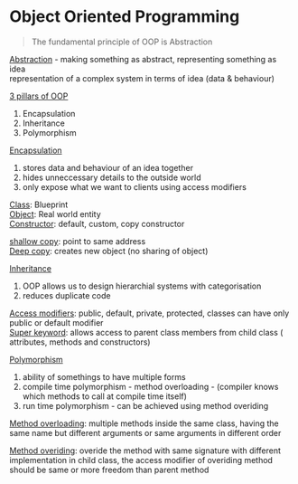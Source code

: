# Object Oriented Programming

> The fundamental principle of OOP is Abstraction   

<ins>Abstraction</ins> - making something as abstract, representing something as idea     
representation of a complex system in terms of idea (data & behaviour)   

<ins>3 pillars of OOP</ins>   
1. Encapsulation    
2. Inheritance      
3. Polymorphism   


<ins>Encapsulation</ins>  
1. stores data and behaviour of an idea together
2. hides unneccessary details to the outside world
3. only expose what we want to clients using access modifiers


<ins>Class</ins>: Blueprint    
<ins>Object</ins>: Real world entity        
<ins>Constructor</ins>: default, custom, copy constructor   

<ins>shallow copy</ins>:  point to same address   
<ins>Deep copy</ins>: creates new object (no sharing of object)   

<ins>Inheritance</ins>    
1. OOP allows us to design hierarchial systems with categorisation         
2. reduces duplicate code        

<ins>Access modifiers</ins>: public, default, private, protected, classes can have only public or default modifier    
<ins>Super keyword</ins>: allows access to parent class members from child class ( attributes, methods and constructors)        

<ins>Polymorphism</ins>   
1. ability of somethings to have multiple forms   
2. compile time polymorphism - method overloading - (compiler knows which methods to call at compile time itself)   
3. run time polymorphism - can be achieved using method overiding   


<ins>Method overloading</ins>: multiple methods inside the same class, having the same name but different arguments or same arguments in different order      

<ins>Method overiding</ins>: overide the method with same signature with different implementation in child class, the access modifier of overiding method should be same or more freedom than parent method   


